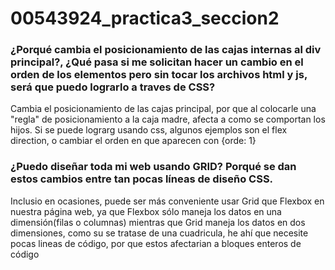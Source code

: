 ﻿# 00543924_practica3_seccion2


<h3>¿Porqué cambia el posicionamiento de las cajas internas al div principal?, ¿Qué pasa si me solicitan hacer un cambio en el orden de los elementos pero sin tocar los archivos html y js, será que puedo lograrlo a traves de CSS?</h3>

<p>Cambia el posicionamiento de las cajas principal, por que al colocarle una "regla" de posicionamiento a la caja madre, afecta a como se comportan los hijos. Si se puede lograrg usando css, algunos ejemplos son el flex direction, o cambiar el orden en que aparecen con {orde: 1}</p>

<h3>¿Puedo diseñar toda mi web usando GRID? Porqué se dan estos cambios entre tan pocas líneas de diseño CSS. </h3>

<p>Inclusio en ocasiones, puede ser más conveniente usar Grid que Flexbox en nuestra página web, ya que Flexbox sólo maneja los datos en una dimensión(filas o columnas) mientras que Grid maneja los datos en dos dimensiones, como su se tratase de una cuadricula, he ahí que necesite pocas lineas de código, por que estos afectarian a bloques enteros de código</p>
